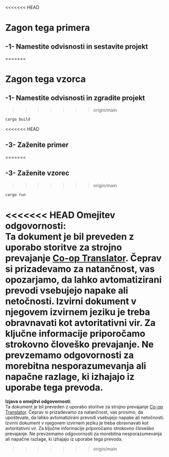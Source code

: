 <!--
CO_OP_TRANSLATOR_METADATA:
{
  "original_hash": "154876082e29d53dc2a2615a65627464",
<<<<<<< HEAD
  "translation_date": "2025-08-18T23:42:52+00:00",
=======
  "translation_date": "2025-08-18T19:03:26+00:00",
>>>>>>> origin/main
  "source_file": "03-GettingStarted/01-first-server/solution/rust/README.md",
  "language_code": "sl"
}
-->
<<<<<<< HEAD
# Zagon tega primera

## -1- Namestite odvisnosti in sestavite projekt
=======
# Zagon tega vzorca

## -1- Namestite odvisnosti in zgradite projekt
>>>>>>> origin/main

```bash
cargo build
```

<<<<<<< HEAD
## -3- Zaženite primer
=======
## -3- Zaženite vzorec
>>>>>>> origin/main

```bash
cargo run
```

<<<<<<< HEAD
**Omejitev odgovornosti**:  
Ta dokument je bil preveden z uporabo storitve za strojno prevajanje [Co-op Translator](https://github.com/Azure/co-op-translator). Čeprav si prizadevamo za natančnost, vas opozarjamo, da lahko avtomatizirani prevodi vsebujejo napake ali netočnosti. Izvirni dokument v njegovem izvirnem jeziku je treba obravnavati kot avtoritativni vir. Za ključne informacije priporočamo strokovno človeško prevajanje. Ne prevzemamo odgovornosti za morebitna nesporazumevanja ali napačne razlage, ki izhajajo iz uporabe tega prevoda.
=======
**Izjava o omejitvi odgovornosti**:  
Ta dokument je bil preveden z uporabo storitve za strojno prevajanje [Co-op Translator](https://github.com/Azure/co-op-translator). Čeprav si prizadevamo za natančnost, vas prosimo, da upoštevate, da lahko avtomatizirani prevodi vsebujejo napake ali netočnosti. Izvirni dokument v njegovem izvirnem jeziku je treba obravnavati kot avtoritativni vir. Za ključne informacije priporočamo strokovno človeško prevajanje. Ne prevzemamo odgovornosti za morebitna nesporazumevanja ali napačne razlage, ki izhajajo iz uporabe tega prevoda.
>>>>>>> origin/main
